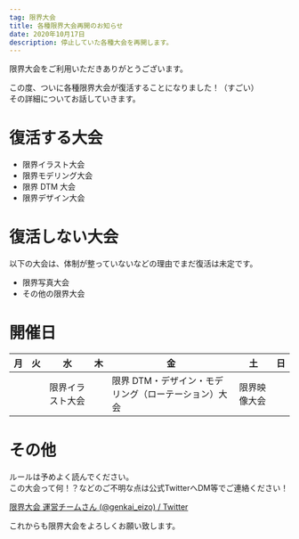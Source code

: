```yaml
---
tag: 限界大会
title: 各種限界大会再開のお知らせ
date: 2020年10月17日
description: 停止していた各種大会を再開します。
---
```


限界大会をご利用いただきありがとうございます。

この度、ついに各種限界大会が復活することになりました！（すごい）  
その詳細についてお話していきます。

# 復活する大会

-   限界イラスト大会
-   限界モデリング大会
-   限界 DTM 大会
-   限界デザイン大会

# 復活しない大会

以下の大会は、体制が整っていないなどの理由でまだ復活は未定です。

-   限界写真大会
-   その他の限界大会

# 開催日

| 月  | 火  | 水               | 木  | 金                                                   | 土           | 日  |
| --- | --- | ---------------- | --- | ---------------------------------------------------- | ------------ | --- |
|     |     | 限界イラスト大会 |     | 限界 DTM・デザイン・モデリング（ローテーション）大会 | 限界映像大会 |     |

# その他

ルールは予めよく読んでください。        
この大会って何！？などのご不明な点は公式TwitterへDM等でご連絡ください！

[限界大会 運営チームさん \(@genkai\_eizo\) / Twitter](https://twitter.com/genkai_eizo)

これからも限界大会をよろしくお願い致します。